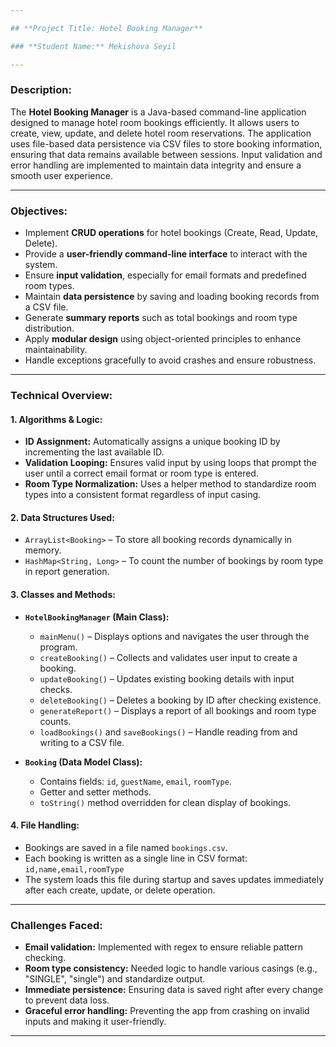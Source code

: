 ```yaml
---

## **Project Title: Hotel Booking Manager**

### **Student Name:** Mekishova Seyil

---
```


### **Description:**

The **Hotel Booking Manager** is a Java-based command-line application designed to manage hotel room bookings efficiently. It allows users to create, view, update, and delete hotel room reservations. The application uses file-based data persistence via CSV files to store booking information, ensuring that data remains available between sessions. Input validation and error handling are implemented to maintain data integrity and ensure a smooth user experience.

---

### **Objectives:**

- Implement **CRUD operations** for hotel bookings (Create, Read, Update, Delete).
- Provide a **user-friendly command-line interface** to interact with the system.
- Ensure **input validation**, especially for email formats and predefined room types.
- Maintain **data persistence** by saving and loading booking records from a CSV file.
- Generate **summary reports** such as total bookings and room type distribution.
- Apply **modular design** using object-oriented principles to enhance maintainability.
- Handle exceptions gracefully to avoid crashes and ensure robustness.

---

### **Technical Overview:**

#### **1. Algorithms & Logic:**

- **ID Assignment:** Automatically assigns a unique booking ID by incrementing the last available ID.
- **Validation Looping:** Ensures valid input by using loops that prompt the user until a correct email format or room type is entered.
- **Room Type Normalization:** Uses a helper method to standardize room types into a consistent format regardless of input casing.

#### **2. Data Structures Used:**

- `ArrayList<Booking>` – To store all booking records dynamically in memory.
- `HashMap<String, Long>` – To count the number of bookings by room type in report generation.

#### **3. Classes and Methods:**

- **`HotelBookingManager` (Main Class):**
  - `mainMenu()` – Displays options and navigates the user through the program.
  - `createBooking()` – Collects and validates user input to create a booking.
  - `updateBooking()` – Updates existing booking details with input checks.
  - `deleteBooking()` – Deletes a booking by ID after checking existence.
  - `generateReport()` – Displays a report of all bookings and room type counts.
  - `loadBookings()` and `saveBookings()` – Handle reading from and writing to a CSV file.

- **`Booking` (Data Model Class):**
  - Contains fields: `id`, `guestName`, `email`, `roomType`.
  - Getter and setter methods.
  - `toString()` method overridden for clean display of bookings.

#### **4. File Handling:**

- Bookings are saved in a file named `bookings.csv`.
- Each booking is written as a single line in CSV format:  
  `id,name,email,roomType`
- The system loads this file during startup and saves updates immediately after each create, update, or delete operation.

---

### **Challenges Faced:**

- **Email validation:** Implemented with regex to ensure reliable pattern checking.
- **Room type consistency:** Needed logic to handle various casings (e.g., "SINGLE", "single") and standardize output.
- **Immediate persistence:** Ensuring data is saved right after every change to prevent data loss.
- **Graceful error handling:** Preventing the app from crashing on invalid inputs and making it user-friendly.

---
